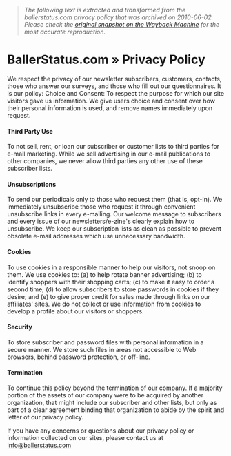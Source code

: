 > *The following text is extracted and transformed from the ballerstatus.com privacy policy that was archived on 2010-06-02. Please check the [original snapshot on the Wayback Machine](https://web.archive.org/web/20100602120101id_/http%3A//www.ballerstatus.com/privacy-policy) for the most accurate reproduction.*

# BallerStatus.com » Privacy Policy

We respect the privacy of our newsletter subscribers, customers, contacts, those who answer our surveys, and those who fill out our questionnaires. It is our policy: Choice and Consent: To respect the purpose for which our site visitors gave us information. We give users choice and consent over how their personal information is used, and remove names immediately upon request.

#### Third Party Use

To not sell, rent, or loan our subscriber or customer lists to third parties for e-mail marketing. While we sell advertising in our e-mail publications to other companies, we never allow third parties any other use of these subscriber lists.

#### Unsubscriptions

To send our periodicals only to those who request them (that is, opt-in). We immediately unsubscribe those who request it through convenient unsubscribe links in every e-mailing. Our welcome message to subscribers and every issue of our newsletters/e-zine's clearly explain how to unsubscribe. We keep our subscription lists as clean as possible to prevent obsolete e-mail addresses which use unnecessary bandwidth.

#### Cookies

To use cookies in a responsible manner to help our visitors, not snoop on them. We use cookies to: (a) to help rotate banner advertising; (b) to identify shoppers with their shopping carts; (c) to make it easy to order a second time; (d) to allow subscribers to store passwords in cookies if they desire; and (e) to give proper credit for sales made through links on our affiliates' sites. We do not collect or use information from cookies to develop a profile about our visitors or shoppers.

#### Security

To store subscriber and password files with personal information in a secure manner. We store such files in areas not accessible to Web browsers, behind password protection, or off-line.

#### Termination

To continue this policy beyond the termination of our company. If a majority portion of the assets of our company were to be acquired by another organization, that might include our subscriber and other lists, but only as part of a clear agreement binding that organization to abide by the spirit and letter of our privacy policy.

If you have any concerns or questions about our privacy policy or information collected on our sites, please contact us at info@ballerstatus.com
